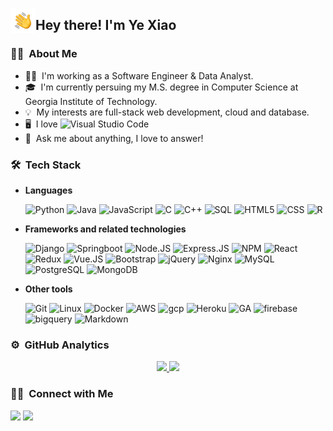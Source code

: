 <img alt="Night Coding" src="./assets/Hand Wave.gif" width='40' align="left"/><h2>Hey there! I'm Ye Xiao</h2>

<!-- ## 👋 &nbsp;Hey there! I'm Aditya -->

### 💁‍♀️ &nbsp;About Me


- 👩‍💻 &nbsp;I'm working as a Software Engineer & Data Analyst.
- 🎓 &nbsp;I'm currently persuing my M.S. degree in Computer Science at Georgia Institute of Technology.
- 💡 &nbsp;My interests are full-stack web development, cloud and database.
- 🖥 &nbsp;I love 
![Visual Studio Code](https://img.shields.io/badge/-Visual%20Studio%20Code-05122A?style=flat&logo=visual-studio-code&logoColor=007ACC)
- 💬 &nbsp;Ask me about anything, I love to answer!


### 🛠 &nbsp;Tech Stack

* **Languages** 

    ![Python](https://img.shields.io/badge/-Python-000000?style=flat&logo=python)
![Java](https://img.shields.io/badge/-Java-000000?style=flat&logo=Java&logoColor=ED8B00)
![JavaScript](https://img.shields.io/badge/-JavaScript-000000?style=flat&logo=javascript)
![C](https://img.shields.io/badge/-C-000000?style=flat&logo=C&logoColor=A8B9CC)
![C++](https://img.shields.io/badge/-C++-000000?style=flat&logo=C%2B%2B&logoColor=00599C)
![SQL](https://img.shields.io/badge/-SQL-000000?style=flat&logo=MySQL)
![HTML5](https://img.shields.io/badge/-HTML5-000000?style=flat&logo=HTML5)
![CSS](https://img.shields.io/badge/-CSS-000000?style=flat&logo=CSS3&logoColor=ff69b4)
![R](https://img.shields.io/badge/-R-000000?style=flat&logo=R)


- **Frameworks and related technologies**

    ![Django](https://img.shields.io/badge/-Django-000000?style=flat&logo=Django&logoColor=61DAFB)
![Springboot](https://img.shields.io/badge/-Springboot-000000?style=flat&logo=Springboot)
![Node.JS](https://img.shields.io/badge/-Node.JS-000000?style=flat&logo=node.js)
![Express.JS](https://img.shields.io/badge/-Express.JS-000000?style=flat&logo=express&logoColor=61DAFB)
![NPM](https://img.shields.io/badge/-NPM-000000?style=flat&logo=npm)
![React](https://img.shields.io/badge/-React-000000?style=flat&logo=React&logoColor=61DAFB)
![Redux](https://img.shields.io/badge/-Redux-000000?style=flat&logo=Redux&logoColor=593D88)
![Vue.JS](https://img.shields.io/badge/-Vue.JS-000000?style=flat&logo=vuedotjs&logoColor=4FC08D)
![Bootstrap](https://img.shields.io/badge/-Bootstrap-000000?style=flat&logo=bootstrap&logoColor=563D7C)
![jQuery](https://img.shields.io/badge/-jQuery-000000?style=flat&logo=jQuery&logoColor=0769AD)
![Nginx](https://img.shields.io/badge/-Nginx-000000?style=flat&logo=Nginx&logoColor=009639)
![MySQL](https://img.shields.io/badge/-MySQL-000000?style=flat&logo=MySQL&logoColor=018bff)
![PostgreSQL](https://img.shields.io/badge/-PostgreSQL-000000?style=flat&logo=postgresql&logoColor=316192)
![MongoDB](https://img.shields.io/badge/-MongoDB-000000?style=flat&logo=MongoDB&logoColor=4EA94B)


- **Other tools**

    ![Git](https://img.shields.io/badge/-Git-000000?style=flat&logo=git&logoColor=F05032)
![Linux](https://img.shields.io/badge/-Linux-000000?style=flat&logo=linux&logoColor=FCC624)
![Docker](https://img.shields.io/badge/-Docker-000000?style=flat&logo=Docker&logoColor=2CA5E0)
![AWS](https://img.shields.io/badge/-AWS-000000?style=flat&logo=amazonaws&logoColor={232F3E})
![gcp](https://img.shields.io/badge/-Google_Cloud-000000?style=flat&logo=google-cloud&logoColor=4285F4)
![Heroku](https://img.shields.io/badge/-Heroku-000000?style=flat&logo=heroku&logoColor={430098})
![GA](https://img.shields.io/badge/-Google%20Analytics-000000?style=flat&logo=google%20analytics&logoColor=E37400)
![firebase](https://img.shields.io/badge/-firebase-000000?style=flat&logo=firebase&logoColor=ffca28)
![bigquery](https://img.shields.io/badge/-BigQuery-000000?style=flat&logo=google&logoColor=2CA5E0)
![Markdown](https://img.shields.io/badge/-Markdown-000000?style=flat&logo=markdown)

### ⚙️ &nbsp;GitHub Analytics
<p align="center">
<a href="https://github.com/xiaoyexy">
  <img height="180em" src="https://github-readme-stats-eight-theta.vercel.app/api?username=xiaoyexy&show_icons=true&theme=algolia&include_all_commits=false&count_private=true&"/>
  <img height="180em" src="https://github-readme-stats-eight-theta.vercel.app/api/top-langs/?username=xiaoyexy&layout=compact&langs_count=8&theme=algolia"/>
</a>
</p>

### 🤝🏻 &nbsp;Connect with Me
[![](https://img.shields.io/badge/-yexiao127-blue?style=flat-square&logo=Linkedin&logoColor=white&link=https://www.linkedin.com/in/yexiao127/)](https://www.linkedin.com/in/yexiao127/)
[![](https://img.shields.io/badge/-xiaoye.xy127@gmail.com-c14438?style=flat-square&logo=Gmail&logoColor=white&link=mailto:xiaoye.xy127@gmail.com)](mailto:xiaoye.xy127@gmail.com)
